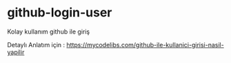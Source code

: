 # github-login-user

Kolay kullanım github ile giriş

Detaylı Anlatım için :
https://mycodelibs.com/github-ile-kullanici-girisi-nasil-yapilir
